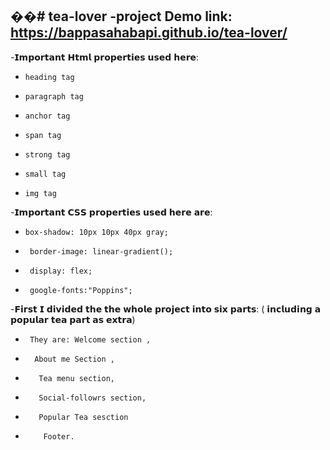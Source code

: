 ��# tea-lover
-project Demo link: https://bappasahabapi.github.io/tea-lover/
 -
 -𝗜𝗺𝗽𝗼𝗿𝘁𝗮𝗻𝘁 𝗛𝘁𝗺𝗹 𝗽𝗿𝗼𝗽𝗲𝗿𝘁𝗶𝗲𝘀 𝘂𝘀𝗲𝗱 𝗵𝗲𝗿𝗲:
 -     heading tag
 -     paragraph tag
 -     anchor tag
 -     span tag
 -     strong tag
 -     small tag
 -     img tag
 -𝗜𝗺𝗽𝗼𝗿𝘁𝗮𝗻𝘁 𝗖𝗦𝗦 𝗽𝗿𝗼𝗽𝗲𝗿𝘁𝗶𝗲𝘀 𝘂𝘀𝗲𝗱 𝗵𝗲𝗿𝗲 𝗮𝗿𝗲:
 -     box-shadow: 10px 10px 40px gray;
 -      border-image: linear-gradient();
 -      display: flex;
 -      google-fonts:"Poppins";
 -𝗙𝗶𝗿𝘀𝘁 𝗜 𝗱𝗶𝘃𝗶𝗱𝗲𝗱 𝘁𝗵𝗲  𝘁𝗵𝗲 𝘄𝗵𝗼𝗹𝗲 𝗽𝗿𝗼𝗷𝗲𝗰𝘁 𝗶𝗻𝘁𝗼 𝘀𝗶𝘅 𝗽𝗮𝗿𝘁𝘀:
   ( 𝗶𝗻𝗰𝗹𝘂𝗱𝗶𝗻𝗴 𝗮 𝗽𝗼𝗽𝘂𝗹𝗮𝗿 𝘁𝗲𝗮 𝗽𝗮𝗿𝘁 𝗮𝘀 𝗲𝘅𝘁𝗿𝗮)
 -      They are: Welcome section ,
 -       About me Section ,
 -        Tea menu section, 
 -        Social-followrs section,
 -        Popular Tea sesction
 -         Footer.


 
